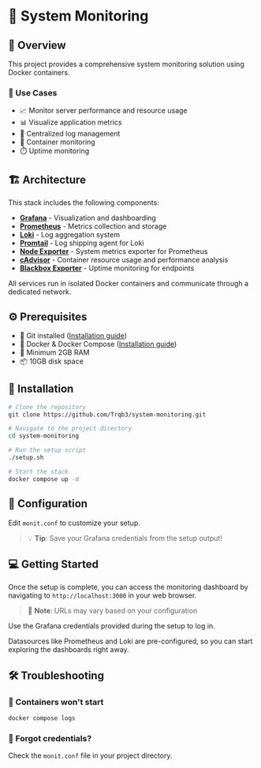 # 🐋 System Monitoring

## 🌟 Overview
This project provides a comprehensive system monitoring solution using Docker containers.

### 🎯 Use Cases
- 📈 Monitor server performance and resource usage
- 📊 Visualize application metrics
- 📝 Centralized log management
- 🐳 Container monitoring
- ⏱️ Uptime monitoring

## 🏗️ Architecture
This stack includes the following components:
- **[Grafana](https://github.com/grafana/grafana)** - Visualization and dashboarding
- **[Prometheus](https://github.com/prometheus/prometheus)** - Metrics collection and storage
- **[Loki](https://github.com/grafana/loki)** - Log aggregation system
- **[Promtail](https://grafana.com/docs/loki/latest/send-data/promtail/)** - Log shipping agent for Loki
- **[Node Exporter](https://github.com/prometheus/node_exporter)** - System metrics exporter for Prometheus
- **[cAdvisor](https://github.com/google/cadvisor)** - Container resource usage and performance analysis
- **[Blackbox Exporter](https://github.com/prometheus/blackbox_exporter)** - Uptime monitoring for endpoints

All services run in isolated Docker containers and communicate through a dedicated network.

## ⚙️ Prerequisites
- 🐙 Git installed ([Installation guide](https://git-scm.com/install/linux))
- 🐳 Docker & Docker Compose ([Installation guide](https://docs.docker.com/engine/install/))
- 💾 Minimum 2GB RAM
- 📦 10GB disk space

## 🚀 Installation
```bash
# Clone the repository
git clone https://github.com/Trqb3/system-monitoring.git

# Navigate to the project directory
cd system-monitoring

# Run the setup script
./setup.sh

# Start the stack
docker compose up -d
```

## 🔧 Configuration
Edit `monit.conf` to customize your setup.

> 💡 **Tip**: Save your Grafana credentials from the setup output!

## 💻 Getting Started
Once the setup is complete, you can access the monitoring dashboard by navigating to `http://localhost:3000` in your web browser.
> 📌 **Note**: URLs may vary based on your configuration

Use the Grafana credentials provided during the setup to log in.

Datasources like Prometheus and Loki are pre-configured, so you can start exploring the dashboards right away.

## 🛠️ Troubleshooting

### 🐛 Containers won't start
```bash
docker compose logs
```

### 🔑 Forgot credentials?
Check the `monit.conf` file in your project directory.